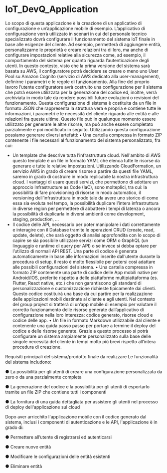 # IoT_DevQ_Application
Lo scopo di questa applicazione è la creazione di un applicativo di configurazione e
un’applicazione mobile di esempio.
L’applicativo di configurazione verrà utilizzato in scenari in cui del personale tecnico
specializzato dovrà configurare il funzionamento del sistema IoT finale in base alle esigenze
del cliente. Ad esempio, permetterà di aggiungere entità, personalizzarne le proprietà e creare
relazioni tra di loro, ma anche di configurare impostazioni relative alla sicurezza come, ad
esempio, il comportamento del sistema per quanto riguarda l’autenticazione degli utenti.
In questo contesto, visto che la prima versione del sistema sarà
basata su AWS, il configuratore potrà decidere se creare o meno uno User Pool su Amazon
Cognito (servizio di AWS dedicato alla user-management), definirne i parametri e le regole di
funzionamento.
Alla fine del proprio lavoro l’utente configuratore avrà costruito una configurazione per il
sistema che potrà essere utilizzata per la generazione del codice ed, inoltre, verrà archiviata in
modo tale da rendere possibili future evoluzioni o revisioni del funzionamento.
Questa configurazione di sistema è costituita da un file in formato JSON che rappresenta la
struttura vera e propria e contiene tutte le informazioni, i parametri e le necessità del cliente
riguardo alle entità e alle relazioni fra queste ultime. Questo file può in qualunque momento
essere utilizzato per generare le altre risorse, ma può anche essere completato parzialmente e
poi modificato in seguito. Utilizzando questa configurazione possiamo generare diversi
artefatti:
• Una cartella compressa in formato ZIP contenente i file necessari al funzionamento del
sistema personalizzato, fra cui:
- Un template che descrive tutta l’infrastruttura cloud. Nell'ambito di AWS questo
template è un file in formato YAML che elenca tutte le risorse da generare e tutte le relative
impostazioni. Utilizzando CloudFormation, un servizio AWS in grado di creare risorse a
partire da questi file YAML, saremo in grado di costruire in modo replicabile la nostra
infrastruttura cloud. I vantaggi di usare questi servizi, che permettono di adottare un
approccio Infrastructure as Code (IaC), sono molteplici, tra cui: la possibilità di fare
provisioning di risorse in modo automatico, il versioning dell’infrastruttura in modo tale da
avere uno storico di come essa sia evoluta nel tempo, la possibilità duplicare l’intera
infrastruttura in diverse region per permettere di abbattere i tempi di latenza o ancora la
possibilità di duplicarla in diversi ambienti come development, staging, production, ...
- Il codice delle API, necessario per poter manipolare i dati correttamente e interagire
con il Database tramite le operazioni CRUD (create, read, update, delete), che sarà oggetto di
analisi approfondita con lo scopo di capire se sia possibile utilizzare servizi come ORM o
GraphQL (un linguaggio e runtime di query per API) o se invece si debba optare per l’utilizzo
di normali API REST.
Una parte di codice è generata automaticamente in base alle informazioni inserite dall’utente
durante la procedura di setup, il resto è molto flessibile per potersi così adattare alle possibili
configurazioni del sistema.
• Una cartella compressa in formato ZIP contenente una parte di codice delle App mobili
native per Android/IOS, preferite rispetto a delle piattaforme multipiattaforma (es. Flutter,
React native, etc.) che non garantiscono gli standard di personalizzazione e customizzazione
richieste tipicamente dai clienti. Questo codice costituirà una base da cui partire per la
realizzazione delle applicazioni mobili destinate al cliente e agli utenti.
Nel contesto del group project si tratterà di un’app mobile di esempio per valutare il corretto
funzionamento delle risorse generate dall’applicativo di configurazione nella loro interezza:
codice generato, risorse cloud e codice delle app.
• Un file in formato Markdown utilizzabile dal cliente e contenente una guida passo passo per
portare a termine il deploy del codice e delle risorse generate.
Grazie a questo processo si potrà configurare un sistema ampiamente personalizzato sulla
base delle singole necessità del cliente in tempi molto più brevi rispetto all’intera procedura
di creazione.

Requisiti principali del sistema/prodotto finale da realizzare
Le funzionalità del sistema includono:

● La possibilità per gli utenti di creare una configurazione personalizzata da zero o da
una parzialmente completa

● La generazione del codice e la possibilità per gli utenti di esportarlo tramite un file ZIP
che contiene tutti i componenti

● La fornitura di una guida dettagliata per assistere gli utenti nel processo di deploy
dell'applicazione sul cloud

Dopo aver arricchito l'applicazione mobile con il codice generato dal sistema, inclusi i
componenti di autenticazione e le API, l'applicazione è in grado di:

● Permettere all’utente di registrarsi ed autenticarsi

● Creare nuove entità

● Modificare le configurazioni delle entità esistenti

● Eliminare entità
